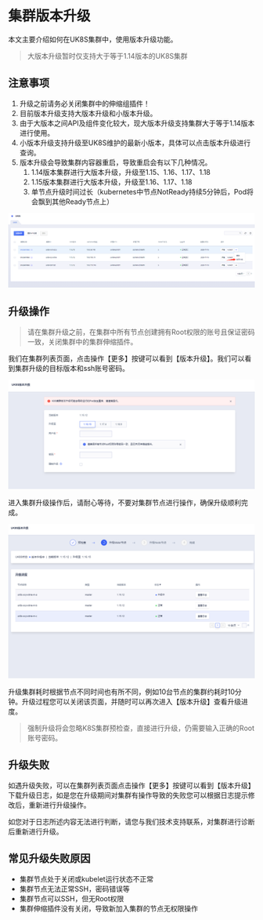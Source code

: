 # 集群版本升级

本文主要介绍如何在UK8S集群中，使用版本升级功能。

> 大版本升级暂时仅支持大于等于1.14版本的UK8S集群

## 注意事项

1. 升级之前请务必关闭集群中的伸缩组插件！
2. 目前版本升级支持大版本升级和小版本升级。
3. 由于大版本之间API及组件变化较大，现大版本升级支持集群大于等于1.14版本进行使用。
4. 小版本升级支持升级至UK8S维护的最新小版本，具体可以点击版本升级进行查询。
5. 版本升级会导致集群内容器重启，导致重启会有以下几种情况。
   1. 1.14版本集群进行大版本升级，升级至1.15、1.16、1.17、1.18
   2. 1.15版本集群进行大版本升级，升级至1.16、1.17、1.18
   3. 单节点升级时间过长（kubernetes中节点NotReady持续5分钟后，Pod将会飘到其他Ready节点上）

![](/images/administercluster/cluster_update2.png)

## 升级操作

> 请在集群升级之前，在集群中所有节点创建拥有Root权限的账号且保证密码一致，关闭集群中的集群伸缩插件。

我们在集群列表页面，点击操作【更多】按键可以看到【版本升级】。我们可以看到集群升级的目标版本和ssh账号密码。

![](/images/administercluster/list_update2.png)

进入集群升级操作后，请耐心等待，不要对集群节点进行操作，确保升级顺利完成。

![](/images/administercluster/cluster_update3.png)

升级集群耗时根据节点不同时间也有所不同，例如10台节点的集群约耗时10分钟。升级过程您可以关闭该页面，并随时可以再次进入【版本升级】查看升级进度。

> 强制升级将会忽略K8S集群预检查，直接进行升级，仍需要输入正确的Root账号密码。

## 升级失败

如遇升级失败，可以在集群列表页面点击操作【更多】按键可以看到【版本升级】下载升级日志，如是您在升级期间对集群有操作导致的失败您可以根据日志提示修改后，重新进行升级操作。

如您对于日志所述内容无法进行判断，请您与我们技术支持联系，对集群进行诊断后重新进行升级。

## 常见升级失败原因

* 集群节点处于关闭或kubelet运行状态不正常
* 集群节点无法正常SSH，密码错误等
* 集群节点可以SSH，但无Root权限
* 集群伸缩插件没有关闭，导致新加入集群的节点无权限操作